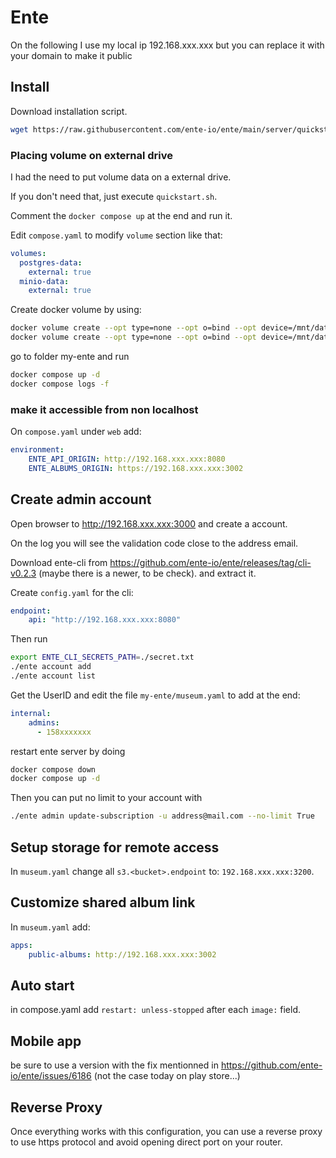 # Ente

On the following I use my local ip 192.168.xxx.xxx but you can replace it with your domain to make it public

## Install

Download installation script.

```bash
wget https://raw.githubusercontent.com/ente-io/ente/main/server/quickstart.sh
```

### Placing volume on external drive

I had the need to put volume data on a external drive.

If you don't need that, just execute `quickstart.sh`.

Comment the `docker compose up` at the end and run it.

Edit `compose.yaml` to modify `volume` section like that:

```yaml
volumes:
  postgres-data:
    external: true
  minio-data:
    external: true
```

Create docker volume by using:

```bash
docker volume create --opt type=none --opt o=bind --opt device=/mnt/data/ente/minio minio-data
docker volume create --opt type=none --opt o=bind --opt device=/mnt/data/ente/postgres postgres-data
```

go to folder my-ente and run 

```bash
docker compose up -d
docker compose logs -f
```

### make it accessible from non localhost

On `compose.yaml` under `web` add:

```yaml
environment:
    ENTE_API_ORIGIN: http://192.168.xxx.xxx:8080
    ENTE_ALBUMS_ORIGIN: https://192.168.xxx.xxx:3002
```

## Create admin account


Open browser to http://192.168.xxx.xxx:3000 and create a account.

On the log you will see the validation code close to the address email.

Download ente-cli from https://github.com/ente-io/ente/releases/tag/cli-v0.2.3 (maybe there is a newer, to be check).
and extract it.

Create `config.yaml` for the cli:

```yaml
endpoint:
    api: "http://192.168.xxx.xxx:8080"
```

Then run 

```bash
export ENTE_CLI_SECRETS_PATH=./secret.txt
./ente account add
./ente account list
```

Get the UserID and edit the file `my-ente/museum.yaml` to add at the end:

```yaml
internal:
    admins:
      - 158xxxxxxx
```

restart ente server by doing

```bash
docker compose down
docker compose up -d
```

Then you can put no limit to your account with

```bash
./ente admin update-subscription -u address@mail.com --no-limit True
```

## Setup storage for remote access

In `museum.yaml` change all `s3.<bucket>.endpoint` to: `192.168.xxx.xxx:3200`.

## Customize shared album link

In `museum.yaml` add:

```yaml
apps:
    public-albums: http://192.168.xxx.xxx:3002
```

## Auto start

in compose.yaml add `restart: unless-stopped` after each `image:` field.

## Mobile app

be sure to use a version with the fix mentionned in https://github.com/ente-io/ente/issues/6186 (not the case today on play store...)

## Reverse Proxy

Once everything works with this configuration, you can use a reverse proxy to use https protocol and avoid opening direct port on your router.